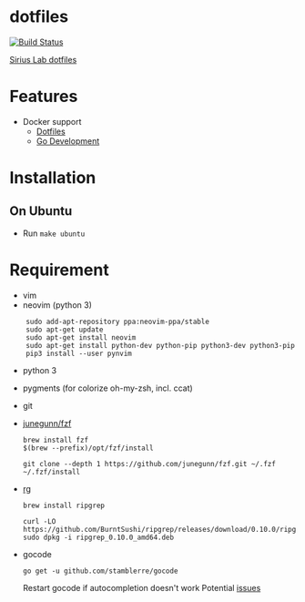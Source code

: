 # dotfiles
[![Build Status](https://travis-ci.org/taishi8117/dotfiles.svg?branch=master)](https://travis-ci.org/taishi8117/dotfiles)

[Sirius Lab dotfiles](https://github.com/taishi8117/dotfiles)

# Features

* Docker support
    * [Dotfiles](https://github.com/taishi8117/dotfiles/Dockerfile)
    * [Go Development](https://github.com/taishi8117/dotfiles/godev/Dockerfile)

# Installation

## On Ubuntu
* Run `make ubuntu`

# Requirement
* vim
* neovim (python 3)
```
    sudo add-apt-repository ppa:neovim-ppa/stable
    sudo apt-get update
    sudo apt-get install neovim
    sudo apt-get install python-dev python-pip python3-dev python3-pip
    pip3 install --user pynvim
```

* python 3
* pygments (for colorize oh-my-zsh, incl. ccat)
* git
* [junegunn/fzf](https://github.com/junegunn/fzf)
    ```
    brew install fzf
    $(brew --prefix)/opt/fzf/install
    ```

    ```
    git clone --depth 1 https://github.com/junegunn/fzf.git ~/.fzf
    ~/.fzf/install
    ```
* [rg](https://github.com/BurntSushi/ripgrep)
    ```
    brew install ripgrep
    ```

    ```
    curl -LO https://github.com/BurntSushi/ripgrep/releases/download/0.10.0/ripgrep_0.10.0_amd64.deb
    sudo dpkg -i ripgrep_0.10.0_amd64.deb
    ```

* gocode
    ```
    go get -u github.com/stamblerre/gocode
    ```
  Restart gocode if autocompletion doesn't work
  Potential [issues](https://github.com/Shougo/deoplete.nvim/issues/818)
